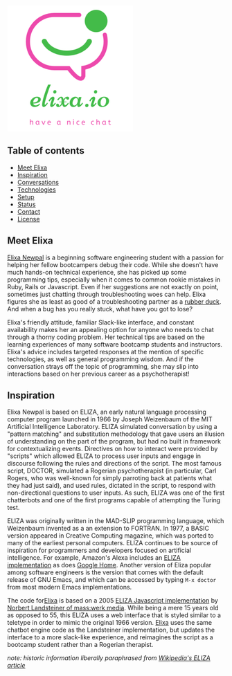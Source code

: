 ![pink chat icon with a green status indicator and a green smile. Text below reads 'elixa.io, have a nice chat'](assets/elixa_small.png) 

## Table of contents
* [Meet Elixa](#meet-elixa)
* [Inspiration](#inspiration)
* [Conversations](#conversations)
* [Technologies](#technologies)
* [Setup](#setup)
* [Status](#status)
* [Contact](#contact)
* [License](#license)

## Meet Elixa
[Elixa Newpal](http://www.elixa.io/) is a beginning software engineering student with a passion for helping her fellow bootcampers debug their code.  While she doesn't have much hands-on technical experience, she has picked up some programming tips, especially when it comes to common rookie mistakes in Ruby, Rails or Javascript.  Even if her suggestions are not exactly on point, sometimes just chatting through troubleshooting woes can help.  Elixa figures she as least as good of a troubleshooting partner as a [rubber duck](https://rubberduckdebugging.com/).  And when a bug has you really stuck, what have you got to lose?

Elixa's friendly attitude, familiar Slack-like interface, and constant availability makes her an appealing option for anyone who needs to chat through a thorny coding problem.  Her technical tips are based on the learning experiences of many software bootcamp students and instructors. Elixa's advice includes targeted responses at the mention of specific technologies, as well as general programming wisdom.  And if the conversation strays off the topic of programming, she may slip into interactions based on her previous career as a psychotherapist!

## Inspiration

Elixa Newpal is based on ELIZA, an early natural language processing computer program launched in 1966 by Joseph Weizenbaum of the MIT Artificial Intelligence Laboratory. ELIZA simulated conversation by using a "pattern matching" and substitution methodology that gave users an illusion of understanding on the part of the program, but had no built in framework for contextualizing events. Directives on how to interact were provided by "scripts" which allowed ELIZA to process user inputs and engage in discourse following the rules and directions of the script. The most famous script, DOCTOR, simulated a Rogerian psychotherapist (in particular, Carl Rogers, who was well-known for simply parroting back at patients what they had just said), and used rules, dictated in the script, to respond with non-directional questions to user inputs. As such, ELIZA was one of the first chatterbots and one of the first programs capable of attempting the Turing test.

ELIZA was originally written in the MAD-SLIP programming language, which Weizenbaum invented as a an extension to FORTRAN.  In 1977, a BASIC version appeared in Creative Computing magazine, which was ported to many of the earliest personal computers. ELIZA continues to be source of inspiration for programmers and developers focused on artificial intelligence.  For example, Amazon's Alexa includes an [ELIZA implementation](https://www.amazon.com/Asimov-Eliza/dp/B0184NR4P8) as does [Google Home](https://www.makeuseof.com/tag/google-home-commands-cheat-sheet/).  Another version of Eliza popular among software engineers is the version that comes with the default release of GNU Emacs, and which can be accessed by typing `M-x doctor` from most modern Emacs implementations.

The code for[Elixa](http://www.elixa.io/) is based on a 2005 [ELIZA Javascript implementation](https://www.masswerk.at/elizabot/) by [Norbert Landsteiner of mass:werk media](https://www.masswerk.at/). While being a mere 15 years old as opposed to 55, this ELIZA uses a web interface that is styled similar to a teletype in order to mimic the original 1966 version. [Elixa](http://www.elixa.io/) uses the same chatbot engine code as the Landsteiner implementation, but updates the interface to a more slack-like experience, and reimagines the script as a bootcamp student rather than a Rogerian therapist.

*note: historic information liberally paraphrased from [Wikipedia's ELIZA article](https://en.wikipedia.org/wiki/ELIZA)*

